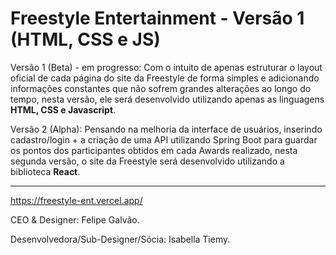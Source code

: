 # Freestyle Entertainment - Versão 1 (HTML, CSS e JS)

Versão 1 (Beta) - em progresso: Com o intuito de apenas estruturar o layout oficial de cada página do site da Freestyle de forma simples e adicionando informações constantes que não sofrem grandes alterações ao longo do tempo, nesta versão, ele será desenvolvido utilizando apenas as linguagens **HTML, CSS e Javascript**.

Versão 2 (Alpha): Pensando na melhoria da interface de usuários, inserindo cadastro/login + a criação de uma API utilizando Spring Boot para guardar os pontos dos participantes obtidos em cada Awards realizado, nesta segunda versão, o site da Freestyle será desenvolvido utilizando a biblioteca **React**.

--------------------------------------------------------------------------------------------------
https://freestyle-ent.vercel.app/

CEO & Designer: Felipe Galvão.

Desenvolvedora/Sub-Designer/Sócia: Isabella Tiemy.
